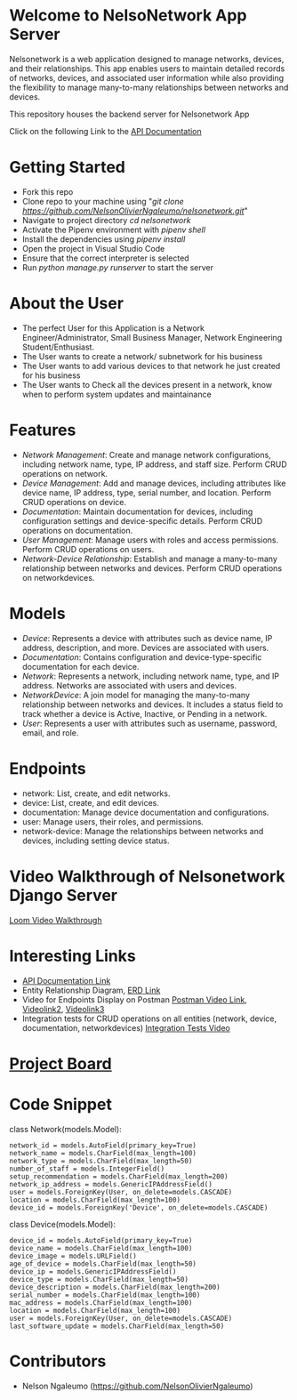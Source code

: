 # Welcome to NelsoNetwork App Server

Nelsonetwork is a web application designed to manage networks, devices, and their relationships. This app enables users to maintain detailed records of networks, devices, and associated user information while also providing the flexibility to manage many-to-many relationships between networks and devices.

This repository houses the backend server for Nelsonetwork App  

Click on the following Link to the [API Documentation](https://documenter.getpostman.com/view/35134770/2sAYdhHVGZ)

# Getting Started
- Fork this repo  
- Clone repo to your machine using "*git clone https://github.com/NelsonOlivierNgaleumo/nelsonetwork.git*"    
- Navigate to project directory *cd nelsonetwork* 
- Activate the Pipenv environment with *pipenv shell*  
- Install the dependencies using *pipenv install*  
- Open the project in Visual Studio Code  
- Ensure that the correct interpreter is selected  
- Run *python manage.py runserver* to start the server

# About the User  
- The perfect User for this Application is a Network Engineer/Administrator, Small Business Manager, Network Engineering Student/Enthusiast.
- The User wants to create a network/ subnetwork for his business  
- The User wants to add various devices to that network he just created for his business  
- The User wants to Check all the devices present in a network, know when to perform system updates and maintainance  

# Features
- *Network Management*: Create and manage network configurations, including network name, type, IP address, and staff size. Perform CRUD operations on network.  
- *Device Management*: Add and manage devices, including attributes like device name, IP address, type, serial number, and location. Perform CRUD operations on device.  
- *Documentation*: Maintain documentation for devices, including configuration settings and device-specific details. Perform CRUD operations on documentation.  
- *User Management*: Manage users with roles and access permissions. Perform CRUD operations on users.  
- *Network-Device Relationship*: Establish and manage a many-to-many relationship between networks and devices. Perform CRUD operations on networkdevices.

# Models
- *Device*: Represents a device with attributes such as device name, IP address, description, and more. Devices are associated with users.
- *Documentation*: Contains configuration and device-type-specific documentation for each device.
- *Network*: Represents a network, including network name, type, and IP address. Networks are associated with users and devices.
- *NetworkDevice*: A join model for managing the many-to-many relationship between networks and devices. It includes a status field to track whether a device is Active, Inactive, or Pending in a network.
- *User*: Represents a user with attributes such as username, password, email, and role.

# Endpoints
- network: List, create, and edit networks.
- device: List, create, and edit devices.
- documentation: Manage device documentation and configurations.
- user: Manage users, their roles, and permissions.
- network-device: Manage the relationships between networks and devices, including setting device status.
  

# Video Walkthrough of Nelsonetwork Django Server 
[Loom Video Walkthrough](www.loom.com/share/34fc5b416aa44e7eab0c59d4b2030c4d)

# Interesting Links
- [API Documentation Link](https://documenter.getpostman.com/view/35134770/2sAYdhHVGZ)  
- Entity Relationship Diagram, [ERD Link](https://dbdiagram.io/d/NELSONETWORK-67a8e9ce263d6cf9a08915e6)
- Video for Endpoints Display on Postman [Postman Video Link](https://www.loom.com/share/34fc5b416aa44e7eab0c59d4b2030c4d), [Videolink2](https://www.loom.com/share/6fb4c220f97f4264b96229a9a04e626c), [Videolink3](https://www.loom.com/share/bea8048d421a450995111fea1aed083a)
- Integration tests for CRUD operations on all entities (network, device, documentation, networkdevices) [Integration Tests Video](https://www.loom.com/share/4eb2043f318342bfb15fccc5f5658c2b)

# [Project Board](https://github.com/users/NelsonOlivierNgaleumo/projects/1)  

# Code Snippet

class Network(models.Model):  
    
    network_id = models.AutoField(primary_key=True)  
    network_name = models.CharField(max_length=100)  
    network_type = models.CharField(max_length=50)  
    number_of_staff = models.IntegerField()  
    setup_recommendation = models.CharField(max_length=200)  
    network_ip_address = models.GenericIPAddressField()  
    user = models.ForeignKey(User, on_delete=models.CASCADE)  
    location = models.CharField(max_length=100)  
    device_id = models.ForeignKey('Device', on_delete=models.CASCADE)  

class Device(models.Model):  
  
    device_id = models.AutoField(primary_key=True)  
    device_name = models.CharField(max_length=100)  
    device_image = models.URLField()  
    age_of_device = models.CharField(max_length=50)  
    device_ip = models.GenericIPAddressField()  
    device_type = models.CharField(max_length=50)  
    device_description = models.CharField(max_length=200)  
    serial_number = models.CharField(max_length=100)  
    mac_address = models.CharField(max_length=100)  
    location = models.CharField(max_length=100)  
    user = models.ForeignKey(User, on_delete=models.CASCADE)  
    last_software_update = models.CharField(max_length=50)  


# Contributors
- Nelson Ngaleumo (https://github.com/NelsonOlivierNgaleumo)




